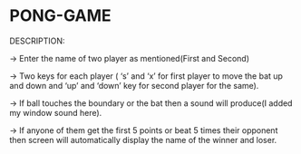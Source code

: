 # PONG-GAME

DESCRIPTION:

->	Enter the name of two player as mentioned(First and Second)

->	Two keys for each player ( ‘s’ and ‘x’ for first player to move the bat up and down and ‘up’ and ‘down’ key for second player for the same).

->	If ball touches the boundary or the bat then a sound will produce(I added my window sound here).

->	If anyone of them get the first 5 points or beat 5 times their opponent then screen will automatically display the name of the winner and loser.
